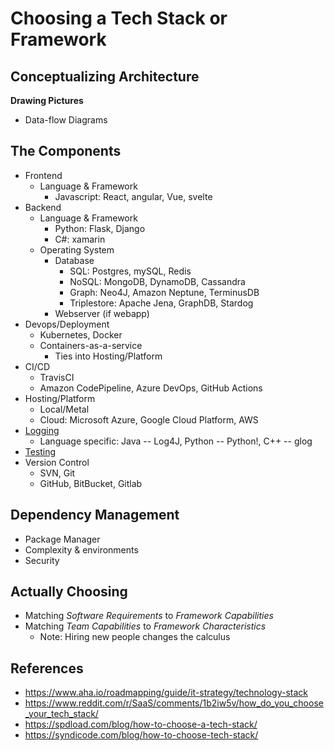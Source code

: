 # Choosing a Tech Stack or Framework

## Conceptualizing Architecture
**Drawing Pictures**
* Data-flow Diagrams

## The Components
* Frontend
  * Language & Framework
    * Javascript: React, angular, Vue, svelte
* Backend
  * Language & Framework
  	* Python: Flask, Django
  	* C#: xamarin
  * Operating System
	* Database
	  * SQL: Postgres, mySQL, Redis
	  * NoSQL: MongoDB, DynamoDB, Cassandra
	  * Graph: Neo4J, Amazon Neptune, TerminusDB
	  * Triplestore: Apache Jena, GraphDB, Stardog
	* Webserver (if webapp)
* Devops/Deployment
	* Kubernetes, Docker
	* Containers-as-a-service
	  * Ties into Hosting/Platform
* CI/CD
  * TravisCI
  * Amazon CodePipeline, Azure DevOps, GitHub Actions
* Hosting/Platform
  * Local/Metal
  * Cloud: Microsoft Azure, Google Cloud Platform, AWS
* [Logging](https://betterstack.com/community/guides/logging/logging-framework/)
	* Language specific: Java -- Log4J, Python -- Python!, C++ -- glog
* [Testing](./testing.md)
* Version Control
  * SVN, Git
  * GitHub, BitBucket, Gitlab

## Dependency Management
* Package Manager
* Complexity & environments
* Security

## Actually Choosing
* Matching _Software Requirements_ to _Framework Capabilities_
* Matching _Team Capabilities_ to _Framework Characteristics_
  * Note: Hiring new people changes the calculus

## References
* https://www.aha.io/roadmapping/guide/it-strategy/technology-stack
* https://www.reddit.com/r/SaaS/comments/1b2iw5v/how_do_you_choose_your_tech_stack/
* https://spdload.com/blog/how-to-choose-a-tech-stack/
* https://syndicode.com/blog/how-to-choose-tech-stack/
